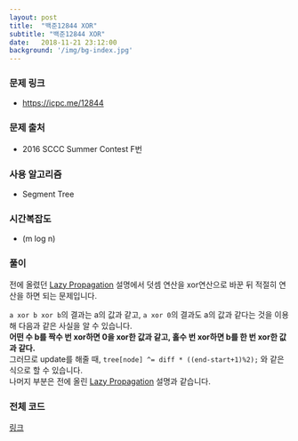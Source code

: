 ```yaml
---
layout: post
title:  "백준12844 XOR"
subtitle: "백준12844 XOR"
date:   2018-11-21 23:12:00
background: '/img/bg-index.jpg'
---
```


### 문제 링크
* https://icpc.me/12844

### 문제 출처
* 2016 SCCC Summer Contest F번

### 사용 알고리즘
* Segment Tree

### 시간복잡도
* (m log n)

### 풀이
전에 올렸던 <a href = "https://justicehui.github.io/2018/08/24/Seg2.html">Lazy Propagation</a> 설명에서 덧셈 연산을 xor연산으로 바꾼 뒤 적절히 연산을 하면 되는 문제입니다.

`a xor b xor b`의 결과는 a의 값과 같고, `a xor 0`의 결과도 a의 값과 같다는 것을 이용해 다음과 같은 사실을 알 수 있습니다.<br>
<b>어떤 수 b를 짝수 번 xor하면 0을 xor한 값과 같고, 홀수 번 xor하면 b를 한 번 xor한 값과 같다.</b><br>
그러므로 update를 해줄 때, `tree[node] ^= diff * ((end-start+1)%2);` 와 같은 식으로 할 수 있습니다.<br>
나머지 부분은 전에 올린 <a href = "https://justicehui.github.io/2018/08/24/Seg2.html">Lazy Propagation</a> 설명과 같습니다.

### 전체 코드
<a href = "https://github.com/justiceHui/BOJ/blob/master/University/12844.cpp">링크</a>
